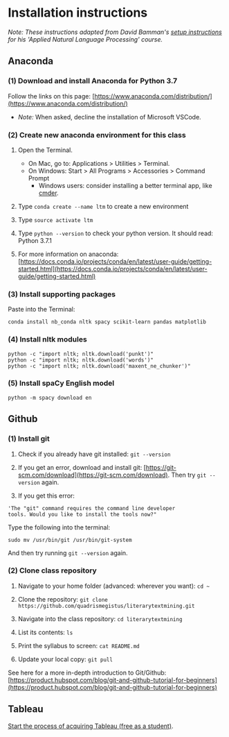 # Installation instructions

*Note: These instructions adapted from David Bamman's [setup instructions](https://github.com/dbamman/anlp19/tree/master/0.setup) for his 'Applied Natural Language Processing' course.*

## Anaconda


### (1) Download and install Anaconda for Python 3.7

Follow the links on this page: [https://www.anaconda.com/distribution/](https://www.anaconda.com/distribution/)

* *Note:* When asked, decline the installation of Microsoft VSCode.

### (2) Create new anaconda environment for this class

1. Open the Terminal.
	* On Mac, go to: Applications > Utilities > Terminal.
	* On Windows: Start > All Programs > Accessories > Command Prompt
		* Windows users: consider installing a better terminal app, like [cmder](https://cmder.net/).

2. Type ```conda create --name ltm``` to create a new environment

3. Type ```source activate ltm```

4. Type ```python --version``` to check your python version. It should read: Python 3.7.1

5. For more information on anaconda: [https://docs.conda.io/projects/conda/en/latest/user-guide/getting-started.html](https://docs.conda.io/projects/conda/en/latest/user-guide/getting-started.html)

### (3) Install supporting packages

Paste into the Terminal:

```
conda install nb_conda nltk spacy scikit-learn pandas matplotlib
```

### (4) Install nltk modules

```
python -c "import nltk; nltk.download('punkt')"
python -c "import nltk; nltk.download('words')"
python -c "import nltk; nltk.download('maxent_ne_chunker')"
```

### (5) Install spaCy English model

```
python -m spacy download en
```

## Github

### (1) Install git

1. Check if you already have git installed: ```git --version```

2. If you get an error, download and install git: [https://git-scm.com/download](https://git-scm.com/download). Then try `git --version` again.

3. If you get this error:

```
'The "git" command requires the command line developer
tools. Would you like to install the tools now?"
```

Type the following into the terminal:

```
sudo mv /usr/bin/git /usr/bin/git-system
```

And then try running `git --version` again.

### (2) Clone class repository

1. Navigate to your home folder (advanced: wherever you want): ```cd ~```

2. Clone the repository: ```git clone https://github.com/quadrismegistus/literarytextmining.git```

3. Navigate into the class repository: ```cd literarytextmining```

4. List its contents: ```ls```

5. Print the syllabus to screen: ```cat README.md```

6. Update your local copy: ```git pull```

See here for a more in-depth introduction to Git/Github: [https://product.hubspot.com/blog/git-and-github-tutorial-for-beginners](https://product.hubspot.com/blog/git-and-github-tutorial-for-beginners)



## Tableau

[Start the process of acquiring Tableau (free as a student)](https://www.tableau.com/academic/students).